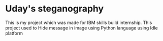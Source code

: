 # Uday's steganography
This is my project which was made for IBM skills build internship. This project used to Hide message in image using Python language using Idle platform
